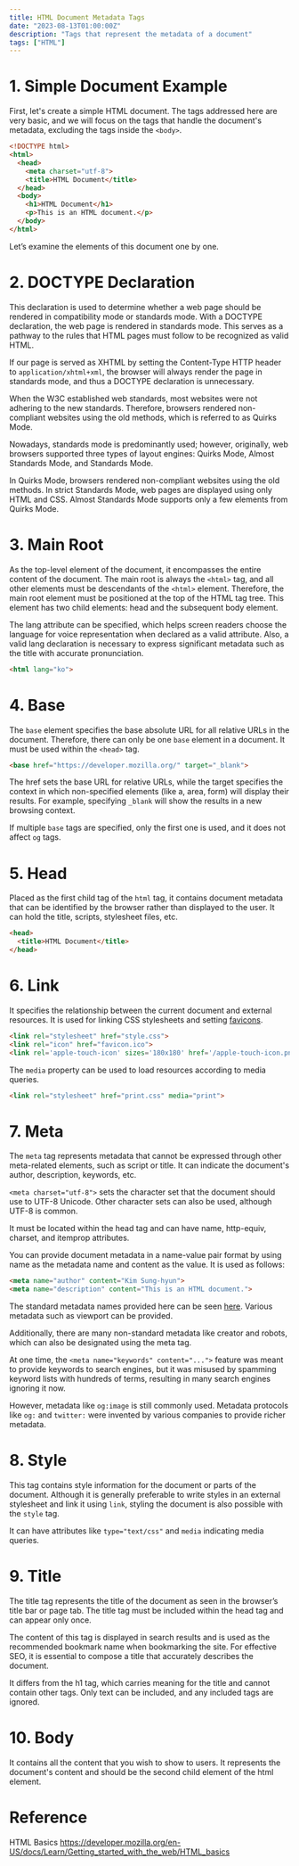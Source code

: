 ```yaml
---
title: HTML Document Metadata Tags
date: "2023-08-13T01:00:00Z"
description: "Tags that represent the metadata of a document"
tags: ["HTML"]
---
```


# 1. Simple Document Example

First, let's create a simple HTML document. The tags addressed here are very basic, and we will focus on the tags that handle the document's metadata, excluding the tags inside the `<body>`.

```html
<!DOCTYPE html>
<html>
  <head>
    <meta charset="utf-8">
    <title>HTML Document</title>
  </head>
  <body>
    <h1>HTML Document</h1>
    <p>This is an HTML document.</p>
  </body>
</html>
```

Let’s examine the elements of this document one by one.

# 2. DOCTYPE Declaration

This declaration is used to determine whether a web page should be rendered in compatibility mode or standards mode. With a DOCTYPE declaration, the web page is rendered in standards mode. This serves as a pathway to the rules that HTML pages must follow to be recognized as valid HTML.

If our page is served as XHTML by setting the Content-Type HTTP header to `application/xhtml+xml`, the browser will always render the page in standards mode, and thus a DOCTYPE declaration is unnecessary.

When the W3C established web standards, most websites were not adhering to the new standards. Therefore, browsers rendered non-compliant websites using the old methods, which is referred to as Quirks Mode.

Nowadays, standards mode is predominantly used; however, originally, web browsers supported three types of layout engines: Quirks Mode, Almost Standards Mode, and Standards Mode.

In Quirks Mode, browsers rendered non-compliant websites using the old methods. In strict Standards Mode, web pages are displayed using only HTML and CSS. Almost Standards Mode supports only a few elements from Quirks Mode.

# 3. Main Root

As the top-level element of the document, it encompasses the entire content of the document. The main root is always the `<html>` tag, and all other elements must be descendants of the `<html>` element. Therefore, the main root element must be positioned at the top of the HTML tag tree. This element has two child elements: head and the subsequent body element.

The lang attribute can be specified, which helps screen readers choose the language for voice representation when declared as a valid attribute. Also, a valid lang declaration is necessary to express significant metadata such as the title with accurate pronunciation.

```html
<html lang="ko">
```

# 4. Base

The `base` element specifies the base absolute URL for all relative URLs in the document. Therefore, there can only be one `base` element in a document. It must be used within the `<head>` tag.

```html
<base href="https://developer.mozilla.org/" target="_blank">
```

The href sets the base URL for relative URLs, while the target specifies the context in which non-specified elements (like a, area, form) will display their results. For example, specifying `_blank` will show the results in a new browsing context.

If multiple `base` tags are specified, only the first one is used, and it does not affect `og` tags.

# 5. Head

Placed as the first child tag of the `html` tag, it contains document metadata that can be identified by the browser rather than displayed to the user. It can hold the title, scripts, stylesheet files, etc.

```html
<head>
  <title>HTML Document</title>
</head>
```

# 6. Link

It specifies the relationship between the current document and external resources. It is used for linking CSS stylesheets and setting [favicons](https://witch.work/posts/favicon).

```html
<link rel="stylesheet" href="style.css">
<link rel="icon" href="favicon.ico">
<link rel='apple-touch-icon' sizes='180x180' href='/apple-touch-icon.png' />
```

The `media` property can be used to load resources according to media queries.

```html
<link rel="stylesheet" href="print.css" media="print">
```

# 7. Meta

The `meta` tag represents metadata that cannot be expressed through other meta-related elements, such as script or title. It can indicate the document's author, description, keywords, etc.

`<meta charset="utf-8">` sets the character set that the document should use to UTF-8 Unicode. Other character sets can also be used, although UTF-8 is common.

It must be located within the head tag and can have name, http-equiv, charset, and itemprop attributes.

You can provide document metadata in a name-value pair format by using name as the metadata name and content as the value. It is used as follows:

```html
<meta name="author" content="Kim Sung-hyun">
<meta name="description" content="This is an HTML document.">
```

The standard metadata names provided here can be seen [here](https://developer.mozilla.org/en-US/docs/Web/HTML/Element/meta/name). Various metadata such as viewport can be provided.

Additionally, there are many non-standard metadata like creator and robots, which can also be designated using the meta tag.

At one time, the `<meta name="keywords" content="...">` feature was meant to provide keywords to search engines, but it was misused by spamming keyword lists with hundreds of terms, resulting in many search engines ignoring it now.

However, metadata like `og:image` is still commonly used. Metadata protocols like `og:` and `twitter:` were invented by various companies to provide richer metadata.

# 8. Style

This tag contains style information for the document or parts of the document. Although it is generally preferable to write styles in an external stylesheet and link it using `link`, styling the document is also possible with the `style` tag.

It can have attributes like `type="text/css"` and `media` indicating media queries.

# 9. Title

The title tag represents the title of the document as seen in the browser’s title bar or page tab. The title tag must be included within the head tag and can appear only once.

The content of this tag is displayed in search results and is used as the recommended bookmark name when bookmarking the site. For effective SEO, it is essential to compose a title that accurately describes the document.

It differs from the h1 tag, which carries meaning for the title and cannot contain other tags. Only text can be included, and any included tags are ignored.

# 10. Body

It contains all the content that you wish to show to users. It represents the document's content and should be the second child element of the html element.


# Reference

HTML Basics https://developer.mozilla.org/en-US/docs/Learn/Getting_started_with_the_web/HTML_basics